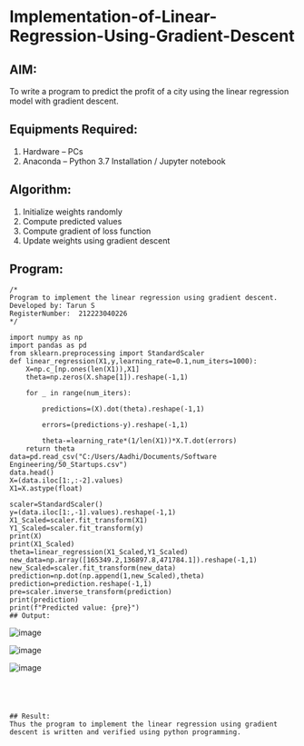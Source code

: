 # Implementation-of-Linear-Regression-Using-Gradient-Descent

## AIM:
To write a program to predict the profit of a city using the linear regression model with gradient descent.

## Equipments Required:
1. Hardware – PCs
2. Anaconda – Python 3.7 Installation / Jupyter notebook

## Algorithm:
1. Initialize weights randomly
2. Compute predicted values
3. Compute gradient of loss function
4. Update weights using gradient descent
   
## Program:
```
/*
Program to implement the linear regression using gradient descent.
Developed by: Tarun S
RegisterNumber:  212223040226
*/

import numpy as np
import pandas as pd
from sklearn.preprocessing import StandardScaler
def linear_regression(X1,y,learning_rate=0.1,num_iters=1000):
    X=np.c_[np.ones(len(X1)),X1]
    theta=np.zeros(X.shape[1]).reshape(-1,1)
    
    for _ in range(num_iters):
        
        predictions=(X).dot(theta).reshape(-1,1)
        
        errors=(predictions-y).reshape(-1,1)
        
        theta-=learning_rate*(1/len(X1))*X.T.dot(errors)
    return theta
data=pd.read_csv("C:/Users/Aadhi/Documents/Software Engineering/50_Startups.csv")
data.head()
X=(data.iloc[1:,:-2].values)
X1=X.astype(float)

scaler=StandardScaler()
y=(data.iloc[1:,-1].values).reshape(-1,1)
X1_Scaled=scaler.fit_transform(X1)
Y1_Scaled=scaler.fit_transform(y)
print(X)
print(X1_Scaled)
theta=linear_regression(X1_Scaled,Y1_Scaled)
new_data=np.array([165349.2,136897.8,471784.1]).reshape(-1,1)
new_Scaled=scaler.fit_transform(new_data)
prediction=np.dot(np.append(1,new_Scaled),theta)
prediction=prediction.reshape(-1,1)
pre=scaler.inverse_transform(prediction)
print(prediction)
print(f"Predicted value: {pre}")
## Output:
```
![image](https://github.com/Tarun-2006/Implementation-of-Linear-Regression-Using-Gradient-Descent/assets/145584190/86f06d7d-7728-4055-9f34-077e6dfd3f39)

![image](https://github.com/Tarun-2006/Implementation-of-Linear-Regression-Using-Gradient-Descent/assets/145584190/49eeaf1b-0b42-4c67-a54c-b19fda9da4c5)

![image](https://github.com/Tarun-2006/Implementation-of-Linear-Regression-Using-Gradient-Descent/assets/145584190/0f259182-381a-4596-ba9a-64b1eed7695e)

```




## Result:
Thus the program to implement the linear regression using gradient descent is written and verified using python programming.
